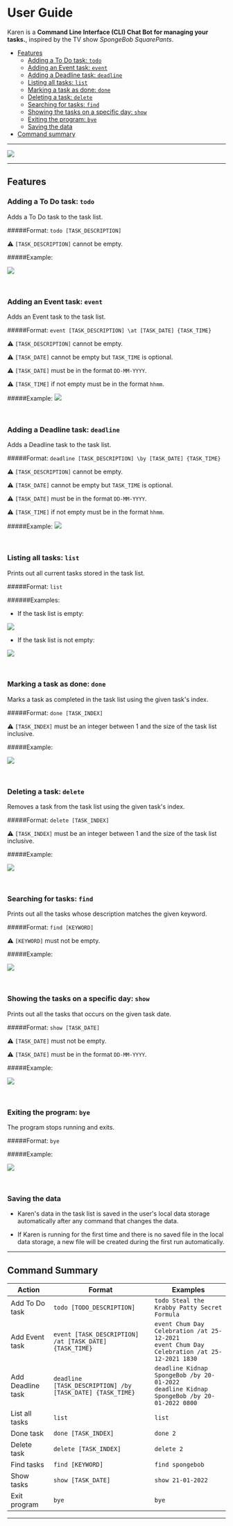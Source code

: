 # User Guide
Karen is a **Command Line Interface (CLI) Chat Bot for managing your tasks.**, inspired by the TV show _SpongeBob
SquarePants_.

- [Features](#features)
  - [Adding a To Do task: `todo`](#todo)
  - [Adding an Event task: `event`](#event)
  - [Adding a Deadline task: `deadline`](#deadline)
  - [Listing all tasks: `list`](#list)
  - [Marking a task as done: `done`](#done)
  - [Deleting a task: `delete`](#delete)
  - [Searching for tasks: `find`](#find)
  - [Showing the tasks on a specific day: `show`](#show)
  - [Exiting the program: `bye`](#exit)
  - [Saving the data](#save)
- [Command summary](#summary)

--------------------------------------------------------------------------------------------------------------------

![](images/karen1.png)

--------------------------------------------------------------------------------------------------------------------

## <a name="features"></a>Features


###  <a name="todo"></a>Adding a To Do task: `todo`

Adds a To Do task to the task list.

#####Format: `todo [TASK_DESCRIPTION]`

:warning: `[TASK_DESCRIPTION]` cannot be empty.

#####Example:

![](images/karen2.png)

<br />

###  <a name="event"></a>Adding an Event task: `event`

Adds an Event task to the task list.

#####Format: `event [TASK_DESCRIPTION] \at [TASK_DATE] {TASK_TIME}`

:warning: `[TASK_DESCRIPTION]` cannot be empty.

:warning: `[TASK_DATE]` cannot be empty but `TASK_TIME` is optional.

:warning: `[TASK_DATE]` must be in the format `DD-MM-YYYY`.

:warning: `[TASK_TIME]` if not empty must be in the format `hhmm`.

#####Example:
![](images/karen3.png)

<br />

###  <a name="deadline"></a> Adding a Deadline task: `deadline`

Adds a Deadline task to the task list.

#####Format: `deadline [TASK_DESCRIPTION] \by [TASK_DATE] {TASK_TIME}`

:warning: `[TASK_DESCRIPTION]` cannot be empty.

:warning: `[TASK_DATE]` cannot be empty but `TASK_TIME` is optional.

:warning: `[TASK_DATE]` must be in the format `DD-MM-YYYY`.

:warning: `[TASK_TIME]` if not empty must be in the format `hhmm`.

#####Example:
![](images/karen4.png)

<br />


###  <a name="list"></a>Listing all tasks: `list`
Prints out all current tasks stored in the task list.

#####Format: `list`

######Examples:

* If the task list is empty:

![](images/karen5.png)

* If the task list is not empty:

![](images/karen6.png)

<br />

###  <a name="done"></a>Marking a task as done: `done`
Marks a task as completed in the task list using the given task's index.

#####Format: `done [TASK_INDEX]`

:warning: `[TASK_INDEX]` must be an integer between 1 and the size of the task list inclusive.


#####Example:

![](images/karen7.png)

<br />

###  <a name="delete"></a>Deleting a task: `delete`
Removes a task from the task list using the given task's index.

#####Format: `delete [TASK_INDEX]`

:warning: `[TASK_INDEX]` must be an integer between 1 and the size of the task list inclusive.


#####Example:

![](images/karen8.png)

<br />

###  <a name="find"></a>Searching for tasks: `find`
Prints out all the tasks whose description matches the given keyword.

#####Format: `find [KEYWORD]`

:warning: `[KEYWORD]` must not be empty.

#####Example:

![](images/karen9.png)

<br />

###  <a name="show"></a>Showing the tasks on a specific day: `show`
Prints out all the tasks that occurs on the given task date.

#####Format: `show [TASK_DATE]`

:warning: `[TASK_DATE]` must not be empty.

:warning: `[TASK_DATE]` must be in the format `DD-MM-YYYY`.

#####Example:

![](images/karen10.png)

<br />

###  <a name="bye"></a>Exiting the program: `bye`
The program stops running and exits.

#####Format: `bye`

#####Example:

![](images/karen11.png)

<br />

###  <a name="save"></a>Saving the data
- Karen's data in the task list is saved in the user's local data storage automatically after any command that changes the data.

- If Karen is running for the first time and there is no saved file in the local data
  storage, a new file will be created during the first run automatically.

--------------------------------------------------------------------------------------------------------------------


## <a name="summary"></a>Command Summary

Action | Format | Examples
--------|------------|---------
Add To Do task | `todo [TODO_DESCRIPTION]` | `todo Steal the Krabby Patty Secret Formula`
Add Event task | `event [TASK_DESCRIPTION] /at [TASK_DATE] {TASK_TIME}`| `event Chum Day Celebration /at 25-12-2021` <br /> `event Chum Day Celebration /at 25-12-2021 1830`
Add Deadline task | `deadline [TASK_DESCRIPTION] /by [TASK_DATE] {TASK_TIME}`| `deadline Kidnap SpongeBob /by 20-01-2022` <br /> `deadline Kidnap SpongeBob /by 20-01-2022 0800`
List all tasks| `list` | `list`
Done task | `done [TASK_INDEX]`|`done 2`
Delete task | `delete [TASK_INDEX]`| `delete 2`
Find tasks | `find [KEYWORD]`| `find spongebob`
Show tasks | `show [TASK_DATE]` | `show 21-01-2022`
Exit program | `bye` | `bye`

--------------------------------------------------------------------------------------------------------------------

